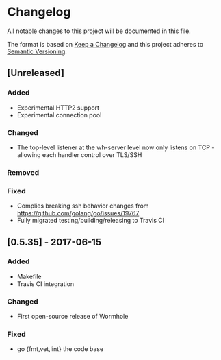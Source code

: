 # Changelog
All notable changes to this project will be documented in this file.

The format is based on [Keep a Changelog](http://keepachangelog.com/)
and this project adheres to [Semantic Versioning](http://semver.org/).

## [Unreleased]
### Added
* Experimental HTTP2 support
* Experimental connection pool

### Changed
* The top-level listener at the wh-server level now only listens on TCP - allowing each handler control over TLS/SSH

### Removed

### Fixed
* Complies breaking ssh behavior changes from https://github.com/golang/go/issues/19767
* Fully migrated testing/building/releasing to Travis CI

## [0.5.35] - 2017-06-15
### Added
- Makefile
- Travis CI integration

### Changed
- First open-source release of Wormhole

### Fixed
- go {fmt,vet,lint} the code base
